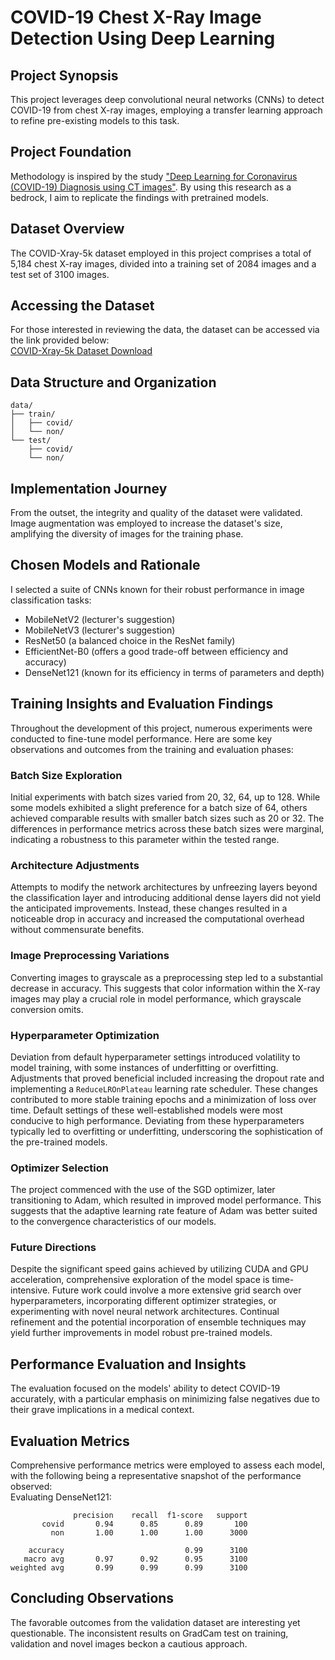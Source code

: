 # COVID-19 Chest X-Ray Image Detection Using Deep Learning

## Project Synopsis
This project leverages deep convolutional neural networks (CNNs) to detect COVID-19 from chest X-ray images,
employing a transfer learning approach to refine pre-existing models to this task. 

## Project Foundation
Methodology is inspired by the study ["Deep Learning for Coronavirus (COVID-19) Diagnosis using CT images"](https://www.ncbi.nlm.nih.gov/pmc/articles/PMC7372265/).
By using this research as a bedrock, I aim to replicate the findings with pretrained models.

## Dataset Overview
The COVID-Xray-5k dataset employed in this project comprises a total of 5,184 chest X-ray images, divided into a
training set of 2084 images and a test set of 3100 images.

## Accessing the Dataset
For those interested in reviewing the data, the dataset can be accessed via the link provided below: <br>
[COVID-Xray-5k Dataset Download](https://www.dropbox.com/scl/fi/ajy4i9u4bjt4ho3dz4l37/data_upload_v3.zip?rlkey=kyh5oz91vykk7cao6jiip4dyn&e=1&dl=0)

## Data Structure and Organization
```plaintext
data/
├── train/
│   ├── covid/
│   └── non/
└── test/
    ├── covid/
    └── non/
```

## Implementation Journey
From the outset, the integrity and quality of the dataset were validated. Image augmentation was employed to increase
the dataset's size, amplifying the diversity of images for the training phase.

## Chosen Models and Rationale
I selected a suite of CNNs known for their robust performance in image classification tasks:

- MobileNetV2 (lecturer's suggestion)
- MobileNetV3 (lecturer's suggestion)
- ResNet50 (a balanced choice in the ResNet family)
- EfficientNet-B0 (offers a good trade-off between efficiency and accuracy)
- DenseNet121 (known for its efficiency in terms of parameters and depth)

## Training Insights and Evaluation Findings

Throughout the development of this project, numerous experiments were conducted to fine-tune model performance.
Here are some key observations and outcomes from the training and evaluation phases:

### Batch Size Exploration
Initial experiments with batch sizes varied from 20, 32, 64, up to 128. While some models exhibited a slight
preference for a batch size of 64, others achieved comparable results with smaller batch sizes such as 20 or 32.
The differences in performance metrics across these batch sizes were marginal, indicating a robustness to this parameter
within the tested range.

### Architecture Adjustments
Attempts to modify the network architectures by unfreezing layers beyond the classification layer and introducing
additional dense layers did not yield the anticipated improvements. Instead, these changes resulted in a noticeable
drop in accuracy and increased the computational overhead without commensurate benefits.

### Image Preprocessing Variations
Converting images to grayscale as a preprocessing step led to a substantial decrease in accuracy. This suggests that
color information within the X-ray images may play a crucial role in model performance, which grayscale conversion omits.

### Hyperparameter Optimization
Deviation from default hyperparameter settings introduced volatility to model training, with some instances of
underfitting or overfitting. Adjustments that proved beneficial included increasing the dropout rate and implementing
a `ReduceLROnPlateau` learning rate scheduler. These changes contributed to more stable training epochs and a
minimization of loss over time. Default settings of these well-established models were most conducive to high
performance. Deviating from these hyperparameters typically led to overfitting or underfitting, underscoring the
sophistication of the pre-trained models.

### Optimizer Selection
The project commenced with the use of the SGD optimizer, later transitioning to Adam, which resulted in improved
model performance. This suggests that the adaptive learning rate feature of Adam was better suited to the convergence
characteristics of our models.

### Future Directions
Despite the significant speed gains achieved by utilizing CUDA and GPU acceleration, comprehensive exploration
of the model space is time-intensive. Future work could involve a more extensive grid search over hyperparameters,
incorporating different optimizer strategies, or experimenting with novel neural network architectures. Continual
refinement and the potential incorporation of ensemble techniques may yield further improvements in model robust
pre-trained models.

## Performance Evaluation and Insights
The evaluation focused on the models' ability to detect COVID-19 accurately, with a particular emphasis on minimizing
false negatives due to their grave implications in a medical context.

## Evaluation Metrics
Comprehensive performance metrics were employed to assess each model, with the following being a representative
snapshot of the performance observed: <br>
Evaluating DenseNet121:
```
              precision    recall  f1-score   support
       covid       0.94      0.85      0.89       100
         non       1.00      1.00      1.00      3000

    accuracy                           0.99      3100
   macro avg       0.97      0.92      0.95      3100
weighted avg       0.99      0.99      0.99      3100
```

## Concluding Observations
The favorable outcomes from the validation dataset are interesting yet questionable. The inconsistent results on
GradCam test on training, validation and novel images beckon a cautious approach.